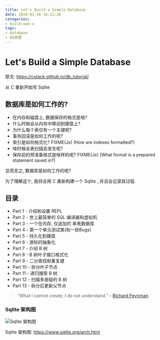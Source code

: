 ```yaml
---
title: Let's Build a Simple Database
date: 2019-01-26 16:11:20
categories:
- build-own-x
tags:
- database
- db原理
---
```


# Let's Build a Simple Database

原文: https://cstack.github.io/db_tutorial/

从 C 重新开始写 Sqlite

## 数据库是如何工作的?

- 在内存和磁盘上, 数据保存的格式是啥?
- 什么时候会从内存中移动到硬盘上?
- 为什么每个表仅有一个主键呢?
- 事务回滚是如何工作的呢?
- 索引是如何格式化? FIXME(Jx)  (How are indexes formatted?)
- 啥时候全表扫描会发生呢?
- 保存前的预准备格式是啥样的呢? FIXME(Jx) (What format is a prepared statement saved in?)

总而言之, 数据库是如何工作的呢?

为了理解这个, 我将会用 C 重新构建一个 Sqlite , 并且会记录其过程.

## 目录

- Part 1 - 介绍和设置 REPL
- Part 2 - 世上最简单的 SQL 编译器和虚拟机
- Part 3 - 一个在内存, 仅追加的 单表数据库
- Part 4 - 第一个单元测试类(和一些Bugs)
- Part 5 - 持久化到硬盘
- Part 6 - 游标的抽象化
- Part 7 - 介绍 B 树
- Part 8 - B 树叶子接口格式化
- Part 9 - 二分查找和重复键
- Part 10 - 拆分叶子节点
- Part 11 - 递归搜索 B 树
- Part 12 - 扫描多层级的 B 树
- Part 13 - 拆分后更新父节点

> “What I cannot create, I do not understand.” – [Richard Feynman](https://en.m.wikiquote.org/wiki/Richard_Feynman)

### Sqlite 架构图
![Sqlite 架构图](https://cstack.github.io/db_tutorial/assets/images/arch2.gif)

Sqlite 架构图: https://www.sqlite.org/arch.html

